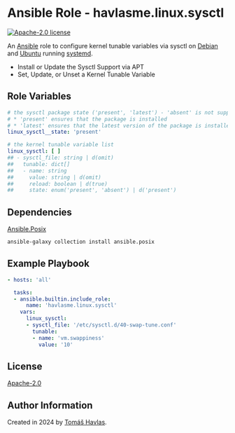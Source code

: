 Ansible Role - havlasme.linux.sysctl
====================================

[![Apache-2.0 license][license-image]][license-link]

An [Ansible](https://www.ansible.com/) role to configure kernel tunable variables via sysctl on [Debian](https://www.debian.org/) and [Ubuntu](https://ubuntu.com/) running [systemd](https://systemd.io/).

- Install or Update the Sysctl Support via APT
- Set, Update, or Unset a Kernel Tunable Variable

Role Variables
--------------

```yaml
# the sysctl package state ('present', 'latest') - 'absent' is not supported
# * 'present' ensures that the package is installed
# * 'latest' ensures that the latest version of the package is installed
linux_sysctl__state: 'present'

# the kernel tunable variable list
linux_sysctl: [ ]
## - sysctl_file: string | d(omit)
##   tunable: dict[]
##   - name: string
##     value: string | d(omit)
##     reload: boolean | d(true)
##     state: enum('present', 'absent') | d('present')
```

Dependencies
------------

[Ansible.Posix](https://docs.ansible.com/ansible/latest/collections/ansible/posix/index.html)

```bash
ansible-galaxy collection install ansible.posix
```

Example Playbook
----------------

```yaml
- hosts: 'all'

  tasks:
  - ansible.builtin.include_role:
      name: 'havlasme.linux.sysctl'
    vars:
      linux_sysctl:
      - sysctl_file: '/etc/sysctl.d/40-swap-tune.conf'
        tunable:
        - name: 'vm.swappiness'
          value: '10'
```

License
-------

[Apache-2.0][license-link]

Author Information
------------------

Created in 2024 by [Tomáš Havlas](https://havlas.me/).


[license-image]: https://img.shields.io/badge/license-Apache2.0-blue.svg?style=flat-square
[license-link]: ../../LICENSE
